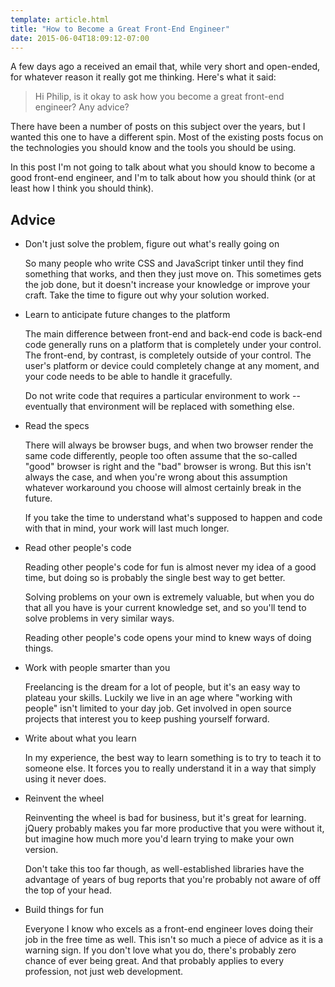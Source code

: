 ```yaml
---
template: article.html
title: "How to Become a Great Front-End Engineer"
date: 2015-06-04T18:09:12-07:00
---
```


A few days ago a received an email that, while very short and open-ended, for whatever reason it really got me thinking. Here's what it said:

> Hi Philip, is it okay to ask how you become a great front-end engineer?
> Any advice?

There have been a number of posts on this subject over the years, but I wanted this one to have a different spin. Most of the existing posts focus on the technologies you should know and the tools you should be using.

In this post I'm not going to talk about what you should know to become a good front-end engineer, and I'm to talk about how you should think (or at least how I think you should think).

## Advice

- Don't just solve the problem, figure out what's really going on

    So many people who write CSS and JavaScript tinker until they find something that works, and then they just move on. This sometimes gets the job done, but it doesn't increase your knowledge or improve your craft. Take the time to figure out why your solution worked.

- Learn to anticipate future changes to the platform

    The main difference between front-end and back-end code is back-end code generally runs on a platform that is completely under your control. The front-end, by contrast, is completely outside of your control. The user's platform or device could completely change at any moment, and your code needs to be able to handle it gracefully.

    Do not write code that requires a particular environment to work -- eventually that environment will be replaced with something else.

- Read the specs

    There will always be browser bugs, and when two browser render the same code differently, people too often assume that the so-called "good" browser is right and the "bad" browser is wrong. But this isn't always the case, and when you're wrong about this assumption whatever workaround you choose will almost certainly break in the future.

    If you take the time to understand what's supposed to happen and code with that in mind, your work will last much longer.

- Read other people's code

    Reading other people's code for fun is almost never my idea of a good time, but doing so is probably the single best way to get better.

    Solving problems on your own is extremely valuable, but when you do that all you have is your current knowledge set, and so you'll tend to solve problems in very similar ways.

    Reading other people's code opens your mind to knew ways of doing things.

- Work with people smarter than you

    Freelancing is the dream for a lot of people, but it's an easy way to plateau your skills. Luckily we live in an age where "working with people" isn't limited to your day job. Get involved in open source projects that interest you to keep pushing yourself forward.

- Write about what you learn

    In my experience, the best way to learn something is to try to teach it to someone else. It forces you to really understand it in a way that simply using it never does.

- Reinvent the wheel

    Reinventing the wheel is bad for business, but it's great for learning. jQuery probably makes you far more productive that you were without it, but imagine how much more you'd learn trying to make your own version.

    Don't take this too far though, as well-established libraries have the advantage of years of bug reports that you're probably not aware of off the top of your head.

- Build things for fun

    Everyone I know who excels as a front-end engineer loves doing their job in the free time as well. This isn't so much a piece of advice as it is a warning sign. If you don't love what you do, there's probably zero chance of ever being great. And that probably applies to every profession, not just web development.
